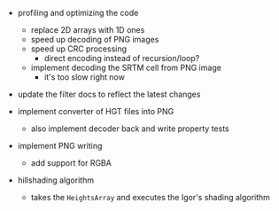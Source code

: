 ﻿- profiling and optimizing the code
    - replace 2D arrays with 1D ones
    - speed up decoding of PNG images
    - speed up CRC processing
        - direct encoding instead of recursion/loop?
    - implement decoding the SRTM cell from PNG image
        - it's too slow right now

- update the filter docs to reflect the latest changes

- implement converter of HGT files into PNG
    - also implement decoder back and write property tests

- implement PNG writing
    - add support for RGBA

- hillshading algorithm
    - takes the `HeightsArray` and executes the Igor's shading algorithm
